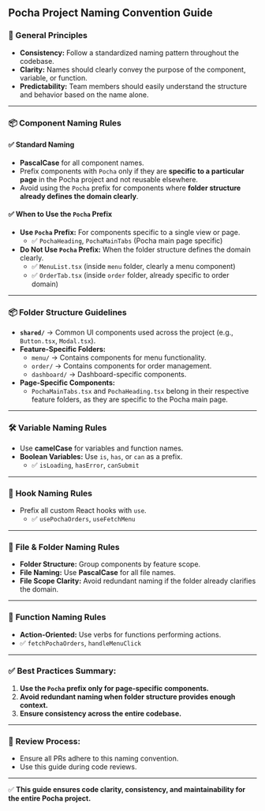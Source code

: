 ## Pocha Project Naming Convention Guide

### 📌 General Principles

- **Consistency:** Follow a standardized naming pattern throughout the codebase.
- **Clarity:** Names should clearly convey the purpose of the component, variable, or function.
- **Predictability:** Team members should easily understand the structure and behavior based on the name alone.

---

### 📦 **Component Naming Rules**

#### ✅ Standard Naming

- **PascalCase** for all component names.
- Prefix components with `Pocha` only if they are **specific to a particular page** in the Pocha project and not reusable elsewhere.
- Avoid using the `Pocha` prefix for components where **folder structure already defines the domain clearly**.

#### ✅ When to Use the `Pocha` Prefix

- **Use `Pocha` Prefix:** For components specific to a single view or page.
  - ✅ `PochaHeading`, `PochaMainTabs` (Pocha main page specific)
- **Do Not Use `Pocha` Prefix:** When the folder structure defines the domain clearly.
  - ✅ `MenuList.tsx` (inside `menu` folder, clearly a menu component)
  - ✅ `OrderTab.tsx` (inside `order` folder, already specific to order domain)

---

### 📦 **Folder Structure Guidelines**

- **`shared/`** → Common UI components used across the project (e.g., `Button.tsx`, `Modal.tsx`).
- **Feature-Specific Folders:**
  - `menu/` → Contains components for menu functionality.
  - `order/` → Contains components for order management.
  - `dashboard/` → Dashboard-specific components.
- **Page-Specific Components:**
  - `PochaMainTabs.tsx` and `PochaHeading.tsx` belong in their respective feature folders, as they are specific to the Pocha main page.

---

### 🛠️ **Variable Naming Rules**

- Use **camelCase** for variables and function names.
- **Boolean Variables:** Use `is`, `has`, or `can` as a prefix.
  - ✅ `isLoading`, `hasError`, `canSubmit`

---

### 📡 **Hook Naming Rules**

- Prefix all custom React hooks with `use`.
  - ✅ `usePochaOrders`, `useFetchMenu`

---

### 📑 **File & Folder Naming Rules**

- **Folder Structure:** Group components by feature scope.
- **File Naming:** Use **PascalCase** for all file names.
- **File Scope Clarity:** Avoid redundant naming if the folder already clarifies the domain.

---

### 🔧 **Function Naming Rules**

- **Action-Oriented:** Use verbs for functions performing actions.
- ✅ `fetchPochaOrders`, `handleMenuClick`

---

### ✅ **Best Practices Summary:**

1. **Use the `Pocha` prefix only for page-specific components.**
2. **Avoid redundant naming when folder structure provides enough context.**
3. **Ensure consistency across the entire codebase.**

---

### 📌 **Review Process:**

- Ensure all PRs adhere to this naming convention.
- Use this guide during code reviews.

---

✅ **This guide ensures code clarity, consistency, and maintainability for the entire Pocha project.**
